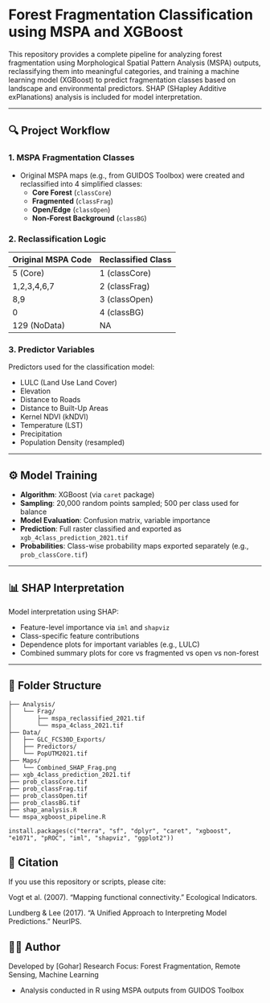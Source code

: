 
# Forest Fragmentation Classification using MSPA and XGBoost

This repository provides a complete pipeline for analyzing forest fragmentation using Morphological Spatial Pattern Analysis (MSPA) outputs, reclassifying them into meaningful categories, and training a machine learning model (XGBoost) to predict fragmentation classes based on landscape and environmental predictors. SHAP (SHapley Additive exPlanations) analysis is included for model interpretation.

---

## 🔍 Project Workflow

### 1. MSPA Fragmentation Classes
- Original MSPA maps (e.g., from GUIDOS Toolbox) were created and reclassified into 4 simplified classes:
  - **Core Forest** (`classCore`)
  - **Fragmented** (`classFrag`)
  - **Open/Edge** (`classOpen`)
  - **Non-Forest Background** (`classBG`)

### 2. Reclassification Logic

| Original MSPA Code | Reclassified Class |
|--------------------|--------------------|
| 5 (Core)           | 1 (classCore)      |
| 1,2,3,4,6,7        | 2 (classFrag)      |
| 8,9                | 3 (classOpen)      |
| 0                  | 4 (classBG)        |
| 129 (NoData)       | NA                 |

### 3. Predictor Variables
Predictors used for the classification model:

- LULC (Land Use Land Cover)
- Elevation
- Distance to Roads
- Distance to Built-Up Areas
- Kernel NDVI (kNDVI)
- Temperature (LST)
- Precipitation
- Population Density (resampled)

---

## ⚙️ Model Training

- **Algorithm**: XGBoost (via `caret` package)
- **Sampling**: 20,000 random points sampled; 500 per class used for balance
- **Model Evaluation**: Confusion matrix, variable importance
- **Prediction**: Full raster classified and exported as `xgb_4class_prediction_2021.tif`
- **Probabilities**: Class-wise probability maps exported separately (e.g., `prob_classCore.tif`)

---

## 📊 SHAP Interpretation

Model interpretation using SHAP:

- Feature-level importance via `iml` and `shapviz`
- Class-specific feature contributions
- Dependence plots for important variables (e.g., LULC)
- Combined summary plots for core vs fragmented vs open vs non-forest

---

## 📁 Folder Structure

```text
├── Analysis/
│   └── Frag/
│       ├── mspa_reclassified_2021.tif
│       └── mspa_4class_2021.tif
├── Data/
│   ├── GLC_FCS30D_Exports/
│   ├── Predictors/
│   └── PopUTM2021.tif
├── Maps/
│   └── Combined_SHAP_Frag.png
├── xgb_4class_prediction_2021.tif
├── prob_classCore.tif
├── prob_classFrag.tif
├── prob_classOpen.tif
├── prob_classBG.tif
├── shap_analysis.R
└── mspa_xgboost_pipeline.R

install.packages(c("terra", "sf", "dplyr", "caret", "xgboost", "e1071", "pROC", "iml", "shapviz", "ggplot2"))
```
## 📜 Citation
If you use this repository or scripts, please cite:

Vogt et al. (2007). “Mapping functional connectivity.” Ecological Indicators.

Lundberg & Lee (2017). “A Unified Approach to Interpreting Model Predictions.” NeurIPS.


## 🧑‍💻 Author
Developed by [Gohar]
Research Focus: Forest Fragmentation, Remote Sensing, Machine Learning
 - Analysis conducted in R using MSPA outputs from GUIDOS Toolbox
